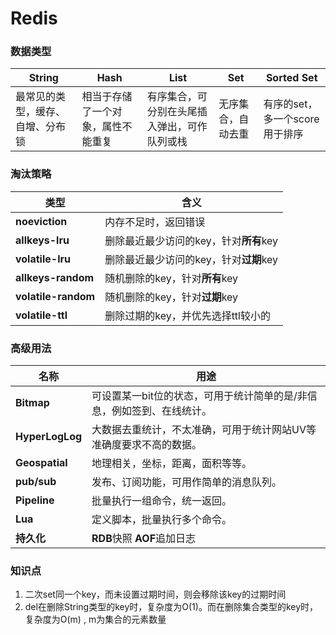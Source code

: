 # Redis

### 数据类型

| String                           | Hash                               | List                                         | Set                | Sorted Set                     |
| -------------------------------- | ---------------------------------- | -------------------------------------------- | ------------------ | ------------------------------ |
| 最常见的类型，缓存、自增、分布锁 | 相当于存储了一个对象，属性不能重复 | 有序集合，可分别在头尾插入弹出，可作队列或栈 | 无序集合，自动去重 | 有序的set，多一个score用于排序 |

### 淘汰策略

| 类型 | 含义 |
| -------------- | ------------------------ |
| **noeviction** | 内存不足时，返回错误 |
| **allkeys-lru** | 删除最近最少访问的key，针对**所有**key |
| **volatile-lru** | 删除最近最少访问的key，针对**过期**key |
| **allkeys-random** | 随机删除的key，针对**所有**key |
| **volatile-random** | 随机删除的key，针对**过期**key |
| **volatile-ttl** | 删除过期的key，并优先选择ttl较小的 |

### 高级用法

| 名称            | 用途                                                         |
| --------------- | ------------------------------------------------------------ |
| **Bitmap**      | 可设置某一bit位的状态，可用于统计简单的是/非信息，例如签到、在线统计。 |
| **HyperLogLog** | 大数据去重统计，不太准确，可用于统计网站UV等准确度要求不高的数据。 |
| **Geospatial**  | 地理相关，坐标，距离，面积等等。                             |
| **pub/sub**     | 发布、订阅功能，可用作简单的消息队列。                       |
| **Pipeline**    | 批量执行一组命令，统一返回。                                 |
| **Lua**         | 定义脚本，批量执行多个命令。                                 |
| **持久化**      | **RDB**快照 **AOF**追加日志                                  |



### 知识点

1.  二次set同一个key，而未设置过期时间，则会移除该key的过期时间
2. del在删除String类型的key时，复杂度为O(1)。而在删除集合类型的key时，复杂度为O(m) , m为集合的元素数量